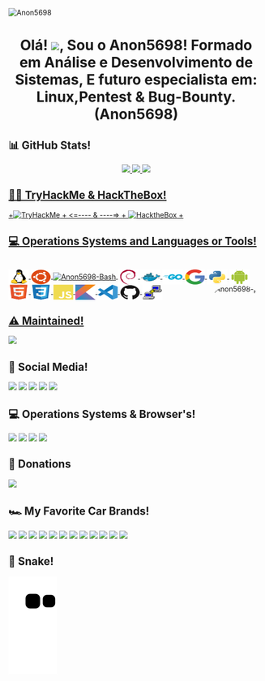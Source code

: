 <p align="left"><img src="https://komarev.com/ghpvc/?username=Anon5698" alt="Anon5698" /></p>

<h1 align = "center"> Olá! <img src="https://media.giphy.com/media/hvRJCLFzcasrR4ia7z/giphy.gif" width="25px">, Sou o Anon5698! Formado em Análise e Desenvolvimento de Sistemas, E futuro especialista em: Linux,Pentest & Bug-Bounty. <br> (Anon5698)</h1>

  <!--STATS-->
 ## 📊 GitHub Stats!
<div align="center">
  <a href="https://github.com/Anon5698">
  <img height="140em" src="https://github-readme-stats.vercel.app/api?username=Anon5698&show_icons=true&theme=chartreuse-dark&include_all_commits=true&count_private=true"/>
  <img height="140em" src="https://github-readme-stats.vercel.app/api/top-langs/?username=Anon5698&theme=chartreuse-dark"/>
  <img height="140em" src="https://github-readme-stats.vercel.app/api/top-langs/?username=Anon5698&layout=compact&langs_count=7&theme=chartreuse-dark"/>
</div>
  
  <!--TryHackMe & HackTheBox-->
  ## 🧑‍💻 TryHackMe & HackTheBox!
  +<img src="https://tryhackme-badges.s3.amazonaws.com/anon5698.png" alt="TryHackMe"> + <=---- & ----=> + <img src="https://www.hackthebox.com/badge/image/1035735" alt="HacktheBox"> +
  
  
  <!--Operations Systems and Languages or Tools-->
 ## 💻 Operations Systems and Languages or Tools!
<div style="display: inline_block"><br>
  <img align="center" alt="Anon5698-Linux" height="30" width="40" src="https://raw.githubusercontent.com/devicons/devicon/master/icons/linux/linux-original.svg">
  <img align="center" alt="Anon5698-Ubuntu" height="30" width="40" src="https://raw.githubusercontent.com/devicons/devicon/master/icons/ubuntu/ubuntu-plain.svg">
  <img align="center" alt="Anon5698-Bash" height="30" width="40" src="https://cdn.jsdelivr.net/gh/devicons/devicon/icons/bash/bash-plain.svg">
  <img align="center" alt="Anon5698-Debian" height="30" width="40" src="https://raw.githubusercontent.com/devicons/devicon/master/icons/debian/debian-original.svg">
  <img align="center" alt="Anon5698-Docker" height="30" width="40" src="https://raw.githubusercontent.com/devicons/devicon/master/icons/docker/docker-original.svg">
  <img align="center" alt="Anon5698-Go" height="30" width="40" src="https://raw.githubusercontent.com/devicons/devicon/master/icons/go/go-original-wordmark.svg">
  <img align="center" alt="Anon5698-Google_Hacking" height="30" width="40" src="https://raw.githubusercontent.com/devicons/devicon/master/icons/google/google-original.svg">
  <img align="center" alt="Anon5698-Python" height="30" width="40" src="https://raw.githubusercontent.com/devicons/devicon/master/icons/python/python-original.svg">
  <img align="center" alt="Anon5698-Android" height="30" width="40" src="https://raw.githubusercontent.com/devicons/devicon/master/icons/android/android-original.svg">
  <img align="center" alt="Anon5698-HTML" height="30" width="40" src="https://raw.githubusercontent.com/devicons/devicon/master/icons/html5/html5-original.svg">
  <img align="center" alt="Anon5698-CSS" height="30" width="40" src="https://raw.githubusercontent.com/devicons/devicon/master/icons/css3/css3-original.svg">
  <img align="center" alt="Anon5698-Js" height="30" width="40" src="https://raw.githubusercontent.com/devicons/devicon/master/icons/javascript/javascript-plain.svg">
  <img align="center" alt="Anon5698-Kotlin" height="30" width="40" src="https://raw.githubusercontent.com/devicons/devicon/master/icons/kotlin/kotlin-original.svg">
  <img align="center" alt="Anon5698-Putty" height="30" width="40" src="https://raw.githubusercontent.com/devicons/devicon/master/icons/vscode/vscode-original.svg">
  <img align="center" alt="Anon5698-Github" height="30" width="40" src="https://raw.githubusercontent.com/devicons/devicon/master/icons/github/github-original.svg">
  <img align="center" alt="Anon5698-Putty" height="30" width="40" src="https://raw.githubusercontent.com/devicons/devicon/master/icons/putty/putty-original.svg">
  
  
  <img align="right" alt="Anon5698-pic" height="150" style="border-radius:50px;" src="https://c.tenor.com/5ry-200hErMAAAAd/hacker-hacker-man.gif">
</div> 
  
  ##
 
<div> 
  
  <!--Maintained...-->
  ## ⚠️ Maintained!
   <!-- <a href = "Maintained_On"><img src="https://img.shields.io/badge/Maintained%3F-yes-green.svg" target="_blank"></a> -->
   <a href = "Maintained_Off"><img src="https://img.shields.io/badge/Maintained%3F-no-red.svg" target="_blank"></a>
  
  <!--Social Medias-->
  ## 🚀 Social Media!
   <a href = "https://api.whatsapp.com/send/?phone=%2B5511986897731&text&app_absent=0"><img src="https://img.shields.io/badge/WhatsApp-25D366?style=for-the-badge&logo=whatsapp&logoColor=white" target="_blank"></a>
   <a href = "(11)98689-7731"><img src="https://img.shields.io/badge/Telegram-2CA5E0?style=for-the-badge&logo=telegram&logoColor=white" target="_blank"></a>
  <a href = "pedrocaa98@hotmail.com"><img src="https://img.shields.io/badge/Gmail-D14836?style=for-the-badge&logo=gmail&logoColor=white" target="_blank"></a>
  <a href="https://www.linkedin.com/in/pedro-ca%C3%A3-330981129/" target="_blank"><img src="https://img.shields.io/badge/-LinkedIn-%230077B5?style=for-the-badge&logo=linkedin&logoColor=white" target="_blank"></a> 
  <a href="https://discord.com/channels/@me" target="_blank"><img src="https://img.shields.io/badge/Discord-7289DA?style=for-the-badge&logo=discord&logoColor=white" target="_blank"></a> 
  
  <!--💻 Operations Systems & Browser's!-->
  ## 💻 Operations Systems & Browser's!
  <a href = "Ubuntu Desktop 22.04LTS"><img src="https://img.shields.io/badge/Ubuntu-E95420?style=for-the-badge&logo=ubuntu&logoColor=white"></a>
  <a href = "Kali-Linux Desktop 21.01"><img src="https://img.shields.io/badge/-Kali_Linux-557C94?style=flat-square&logo=kali-linux&logoColor=white"></a>
  <a href = "Net-TOR "><img src="https://img.shields.io/badge/-Tor-7D4698?style=flat-square&logo=Tor-Browser&logoColor=white"></a>
  <a href = "Android 10"><img src="https://img.shields.io/badge/Android-3DDC84?style=for-the-badge&logo=android&logoColor=white"></a>
  
  <!--Donations-->
  ## 💸 Donations 
  <a href = "Pedrocaa98@hotmail.com"><img src="https://img.shields.io/badge/PayPal-00457C?style=for-the-badge&logo=paypal&logoColor=white" target="_blank"></a>
  
  <!--My Favorite Car Brands-->
  ## 🏎 My Favorite Car Brands!
  <a href = "Lamborghini"><img src="https://aleen42.github.io/badges/src/lamborghini.svg" target="_blank"></a>
  <a href = "Bugatti"><img src="https://aleen42.github.io/badges/src/bugatti.svg" target="_blank"></a>
  <a href = "Porche"><img src="https://aleen42.github.io/badges/src/porsche.svg" target="_blank"></a>
  <a href = "Tesla"><img src="https://aleen42.github.io/badges/src/tesla.svg" target="_blank"></a>
  <a href = "Ferrari"><img src="https://aleen42.github.io/badges/src/ferrari.svg" target="_blank"></a>
  <a href = "Mitsubishi"><img src="https://aleen42.github.io/badges/src/mitsubishi.svg" target="_blank"></a>
  <a href = "Maserati"><img src="https://aleen42.github.io/badges/src/maserati.svg" target="_blank"></a>
  <a href = "Koenigsegg"><img src="https://aleen42.github.io/badges/src/koenigsegg.svg" target="_blank"></a>
  <a href = "BMW"><img src="https://aleen42.github.io/badges/src/bmw.svg" target="_blank"></a>
  <a href = "Land_Rover"><img src="https://aleen42.github.io/badges/src/land_rover.svg" target="_blank"></a>
  <a href = "Mercedes_Benz"><img src="https://aleen42.github.io/badges/src/mercedes_benz.svg" target="_blank"></a>
  <a href = "Audi"><img src="https://aleen42.github.io/badges/src/audi.svg" target="_blank"></a>
 
  ## 🐍 Snake!
  ![Snake animation](https://github.com/Anon5698/Anon5698/blob/output/github-contribution-grid-snake.svg)
 
</div>
